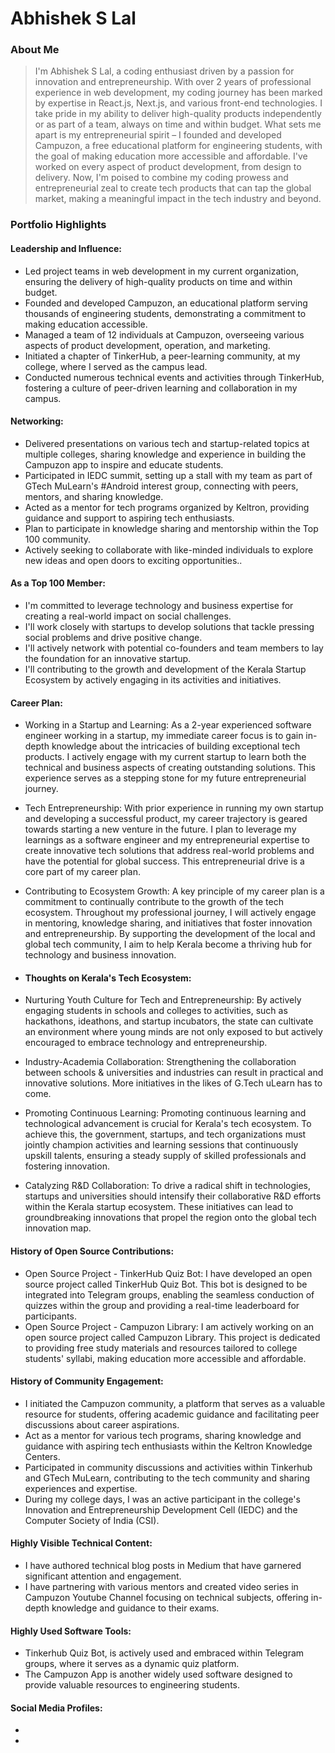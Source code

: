 # Abhishek S Lal

### About Me

> I'm Abhishek S Lal, a coding enthusiast driven by a passion for innovation and entrepreneurship. With over 2 years of professional experience in web development, my coding journey has been marked by expertise in React.js, Next.js, and various front-end technologies. I take pride in my ability to deliver high-quality products independently or as part of a team, always on time and within budget. What sets me apart is my entrepreneurial spirit – I founded and developed Campuzon, a free educational platform for engineering students, with the goal of making education more accessible and affordable. I've worked on every aspect of product development, from design to delivery. Now, I'm poised to combine my coding prowess and entrepreneurial zeal to create tech products that can tap the global market, making a meaningful impact in the tech industry and beyond.

### Portfolio Highlights

#### Leadership and Influence: 

- Led project teams in web development in my current organization, ensuring the delivery of high-quality products on time and within budget.
- Founded and developed Campuzon, an educational platform serving thousands of engineering students, demonstrating a commitment to making education accessible.
- Managed a team of 12 individuals at Campuzon, overseeing various aspects of product development, operation, and marketing.
- Initiated a chapter of TinkerHub, a peer-learning community, at my college, where I served as the campus lead.
- Conducted numerous technical events and activities through TinkerHub, fostering a culture of peer-driven learning and collaboration in my campus.

#### Networking: 

- Delivered presentations on various tech and startup-related topics at multiple colleges, sharing knowledge and experience in building the Campuzon app to inspire and educate students.
- Participated in IEDC summit, setting up a stall with my team as part of GTech MuLearn's #Android interest group, connecting with peers, mentors, and sharing knowledge.
- Acted as a mentor for tech programs organized by Keltron, providing guidance and support to aspiring tech enthusiasts.
- Plan to participate in knowledge sharing and mentorship within the Top 100 community.
- Actively seeking to collaborate with like-minded individuals to explore new ideas and open doors to exciting opportunities..

#### As a Top 100 Member: 

- I'm committed to leverage technology and business expertise for creating a real-world impact on social challenges.
- I'll work closely with startups to develop solutions that tackle pressing social problems and drive positive change.
- I'll actively network with potential co-founders and team members to lay the foundation for an innovative startup.
- I'll contributing to the growth and development of the Kerala Startup Ecosystem by actively engaging in its activities and initiatives.

#### Career Plan: 

- Working in a Startup and Learning: As a 2-year experienced software engineer working in a startup, my immediate career focus is to gain in-depth knowledge about the intricacies of building exceptional tech products. I actively engage with my current startup to learn both the technical and business aspects of creating outstanding solutions. This experience serves as a stepping stone for my future entrepreneurial journey.
- Tech Entrepreneurship: With prior experience in running my own startup and developing a successful product, my career trajectory is geared towards starting a new venture in the future. I plan to leverage my learnings as a software engineer and my entrepreneurial expertise to create innovative tech solutions that address real-world problems and have the potential for global success. This entrepreneurial drive is a core part of my career plan.
- Contributing to Ecosystem Growth: A key principle of my career plan is a commitment to continually contribute to the growth of the tech ecosystem. Throughout my professional journey, I will actively engage in mentoring, knowledge sharing, and initiatives that foster innovation and entrepreneurship. By supporting the development of the local and global tech community, I aim to help Kerala become a thriving hub for technology and business innovation.

- #### Thoughts on Kerala's Tech Ecosystem: 

- Nurturing Youth Culture for Tech and Entrepreneurship: By actively engaging students in schools and colleges to activities, such as hackathons, ideathons, and startup incubators, the state can cultivate an environment where young minds are not only exposed to but actively encouraged to embrace technology and entrepreneurship.
- Industry-Academia Collaboration: Strengthening the collaboration between schools & universities and industries can result in practical and innovative solutions. More initiatives in the likes of G.Tech uLearn has to come.
- Promoting Continuous Learning: Promoting continuous learning and technological advancement is crucial for Kerala's tech ecosystem. To achieve this, the government, startups, and tech organizations must jointly champion activities and learning sessions that continuously upskill talents, ensuring a steady supply of skilled professionals and fostering innovation.
- Catalyzing R&D Collaboration: To drive a radical shift in technologies, startups and universities should intensify their collaborative R&D efforts within the Kerala startup ecosystem. These initiatives can lead to groundbreaking innovations that propel the region onto the global tech innovation map.

#### History of Open Source Contributions:

- Open Source Project - TinkerHub Quiz Bot: I have developed an open source project called TinkerHub Quiz Bot. This bot is designed to be integrated into Telegram groups, enabling the seamless conduction of quizzes within the group and providing a real-time leaderboard for participants.
- Open Source Project - Campuzon Library: I am actively working on an open source project called Campuzon Library. This project is dedicated to providing free study materials and resources tailored to college students' syllabi, making education more accessible and affordable.
  
#### History of Community Engagement:

-  I initiated the Campuzon community, a platform that serves as a valuable resource for students, offering academic guidance and facilitating peer discussions about career aspirations. 
-  Act as a mentor for various tech programs, sharing knowledge and guidance with aspiring tech enthusiasts within the Keltron Knowledge Centers.
-  Participated in community discussions and activities within Tinkerhub and GTech MuLearn, contributing to the tech community and sharing experiences and expertise.
-  During my college days, I was an active participant in the college's Innovation and Entrepreneurship Development Cell (IEDC) and the Computer Society of India (CSI). 

#### Highly Visible Technical Content:

-  I have authored technical blog posts in Medium that have garnered significant attention and engagement.
-  I have partnering with various mentors and created video series in Campuzon Youtube Channel focusing on technical subjects, offering in-depth knowledge and guidance to their exams.

#### Highly Used Software Tools:
    
- Tinkerhub Quiz Bot, is actively used and embraced within Telegram groups, where it serves as a dynamic quiz platform.
- The Campuzon App is another widely used software designed to provide valuable resources to engineering students. 

#### Social Media Profiles:

- [LinkedIn]: https://www.linkedin.com/in/abhishekslal
- [Medium]: https://medium.com/@abhishekslal
